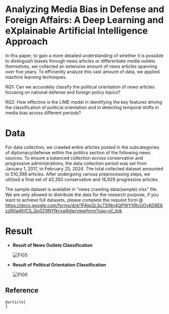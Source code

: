# Analyzing Media Bias in Defense and Foreign Affairs: A Deep Learning and eXplainable Artificial Intelligence Approach

In this paper, to gain a more detailed understanding of whether it is possible to distinguish biases through news articles or differentiate media outlets themselves, we collected an extensive amount of news articles spanning over five years. To efficiently analyze this vast amount of data, we applied machine learning techniques.

RQ1: Can we accurately classify the political orientation of news articles focusing on national defense and foreign policy topics?

RQ2: How effective is the LIME model in identifying the key features driving the classification of political orientation and in detecting temporal shifts in media bias across different periods?


# Data

For data collection, we crawled entire articles posted in the subcategories of diplomacy/defense within the politics section of the following news sources. To ensure a balanced collection across conservative and progressive administrations, the data collection period was set from January 1, 2017, to February 25, 2024. The total collected dataset amounted to 510,398 articles. After undergoing various preprocessing steps, we utilized a final set of 42,350 conservative and 16,929 progressive articles.

The sample dataset is available in "news crawling data(sample).xlsx" file. We are only allowed to distribute the data for the research purpose, if you want to achieve full datasets, please complete the request form @ https://docs.google.com/forms/d/e/1FAIpQLSc72tNn4QPWYXRcUOv6D8E6zzR0a4IHCS_Qo0Z9NYfkrxw6dw/viewform?usp=sf_link

# Result
- **Result of News Outlets Classification** 
 
   ![FIG5](https://github.com/dxlabskku/PoliticalOrientationDiscrimination/assets/126649723/21b51488-4db3-4742-9c9c-8c8908cd518d)
  

- **Result of Political Orientation Classification**
     
   ![FIG6](https://github.com/dxlabskku/PoliticalOrientationDiscrimination/assets/126649723/d1c11dad-76e0-4571-9484-f475b5e6f0fa)


## Reference
```
@article{
}
```
